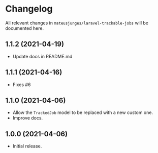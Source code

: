 # Changelog

All relevant changes in `mateusjunges/laravel-trackable-jobs` will be documented here.

## 1.1.2 (2021-04-19)
- Update docs in README.md

## 1.1.1 (2021-04-16)
- Fixes #6

## 1.1.0 (2021-04-06)
- Allow the `TrackedJob` model to be replaced with a new custom one.
- Improve docs.

## 1.0.0 (2021-04-06)
- Initial release.
